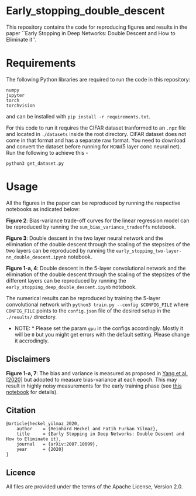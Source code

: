 # Early_stopping_double_descent
This repository contains the code for reproducing figures and results in the paper ``Early Stopping in Deep Networks: Double Descent and How to Eliminate it''.

# Requirements
The following Python libraries are required to run the code in this repository:

```
numpy
jupyter
torch
torchvision
```
and can be installed with `pip install -r requirements.txt`.

For this code to run it requires the CIFAR dataset tranformed to an `.npz` file and located in `./datasets` inside the root directory. CIFAR dataset does not come in that format and has a separate raw format. You need to download and convert the dataset before running for `MCNN`(5 layer conc neural net). Run the following to achieve this - 

`python3 get_dataset.py`


# Usage

All the figures in the paper can be reproduced by running the respective notebooks as indicated below:

**Figure 2**: Bias-variance trade-off curves for the linear regression model can be reproduced by running the `sum_bias_variance_tradeoffs` notebook.

**Figure 3**: Double descent in the two layer neural network and the elimination of the double descent through the scaling of the stepsizes of the two layers can be reproduced by running the `early_stopping_two-layer-nn_double_descent.ipynb` notebook.

**Figure 1-a, 4**: Double descent in the 5-layer convolutional network and the elimination of the double descent through the scaling of the stepsizes of the different layers can be reproduced by running the `early_stopping_deep_double_descent.ipynb` notebook. 

The numerical results can be reproduced by training the 5-layer convolutional network with `python3 train.py --config $CONFIG_FILE` where `CONFIG_FILE` points to the `config.json` file of the desired setup in the `./results/` directory.

* NOTE: * Please set the param `gpu` in the configs accordingly. Mostly it will be `0` but you might get errors with the default setting. Please change it accrodingly.

## Disclaimers
**Figure 1-a, 7**: The bias and variance is measured as proposed in [Yang et al. \[2020\]](https://github.com/yaodongyu/Rethink-BiasVariance-Tradeoff) but adopted to measure bias-variance at each epoch. This may result in highly noisy measurements for the early training phase (see [this notebook](notebooks/early_stopping_deep_double_descent.ipynb) for details).

## Citation
```
@article{heckel_yilmaz_2020,
    author    = {Reinhard Heckel and Fatih Furkan Yilmaz},
    title     = {Early Stopping in Deep Networks: Double Descent and How to Eliminate it},
    journal   = {arXiv:2007.10099},
    year      = {2020}
}
```

## Licence

All files are provided under the terms of the Apache License, Version 2.0.
